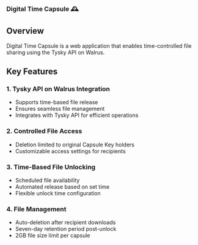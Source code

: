 ### **Digital Time Capsule 🕰️**  

## **Overview**  
Digital Time Capsule is a web application that enables time-controlled file sharing using the Tysky API on Walrus.  

## **Key Features**  

### **1. Tysky API on Walrus Integration**  
- Supports time-based file release  
- Ensures seamless file management  
- Integrates with Tysky API for efficient operations  

### **2. Controlled File Access**  
- Deletion limited to original Capsule Key holders  
- Customizable access settings for recipients  

### **3. Time-Based File Unlocking**  
- Scheduled file availability  
- Automated release based on set time  
- Flexible unlock time configuration  

### **4. File Management**  
- Auto-deletion after recipient downloads  
- Seven-day retention period post-unlock  
- 2GB file size limit per capsule
